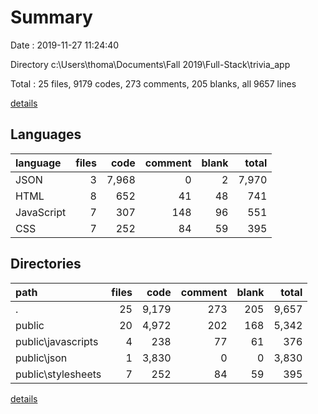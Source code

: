 # Summary

Date : 2019-11-27 11:24:40

Directory c:\Users\thoma\Documents\Fall 2019\Full-Stack\trivia_app

Total : 25 files,  9179 codes, 273 comments, 205 blanks, all 9657 lines

[details](details.md)

## Languages
| language | files | code | comment | blank | total |
| :--- | ---: | ---: | ---: | ---: | ---: |
| JSON | 3 | 7,968 | 0 | 2 | 7,970 |
| HTML | 8 | 652 | 41 | 48 | 741 |
| JavaScript | 7 | 307 | 148 | 96 | 551 |
| CSS | 7 | 252 | 84 | 59 | 395 |

## Directories
| path | files | code | comment | blank | total |
| :--- | ---: | ---: | ---: | ---: | ---: |
| . | 25 | 9,179 | 273 | 205 | 9,657 |
| public | 20 | 4,972 | 202 | 168 | 5,342 |
| public\javascripts | 4 | 238 | 77 | 61 | 376 |
| public\json | 1 | 3,830 | 0 | 0 | 3,830 |
| public\stylesheets | 7 | 252 | 84 | 59 | 395 |

[details](details.md)
